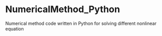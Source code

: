 # NumericalMethod_Python
Numerical method code written in Python for solving different nonlinear equation 
